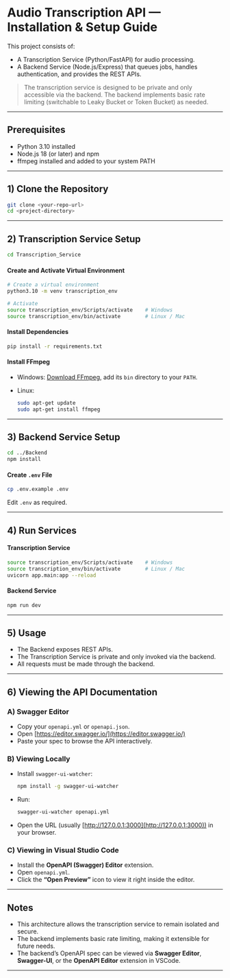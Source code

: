 # Audio Transcription API — Installation & Setup Guide

This project consists of:

* A Transcription Service (Python/FastAPI) for audio processing.
* A Backend Service (Node.js/Express) that queues jobs, handles authentication, and provides the REST APIs.

> The transcription service is designed to be private and only accessible via the backend.
> The backend implements basic rate limiting (switchable to Leaky Bucket or Token Bucket) as needed.

---

## Prerequisites

* Python 3.10 installed
* Node.js 18 (or later) and npm
* ffmpeg installed and added to your system PATH

---

## 1) Clone the Repository

```bash
git clone <your-repo-url>
cd <project-directory>
```

---

## 2) Transcription Service Setup

```bash
cd Transcription_Service
```

#### Create and Activate Virtual Environment

```bash
# Create a virtual environment
python3.10 -m venv transcription_env

# Activate
source transcription_env/Scripts/activate    # Windows
source transcription_env/bin/activate        # Linux / Mac
```

#### Install Dependencies

```bash
pip install -r requirements.txt
```

#### Install FFmpeg

* Windows: [Download FFmpeg](https://ffmpeg.org/download.html), add its `bin` directory to your `PATH`.
* Linux:

  ```bash
  sudo apt-get update
  sudo apt-get install ffmpeg
  ```

---

## 3) Backend Service Setup

```bash
cd ../Backend
npm install
```

#### Create `.env` File

```bash
cp .env.example .env
```

Edit `.env` as required.

---

## 4) Run Services

#### Transcription Service

```bash
source transcription_env/Scripts/activate    # Windows
source transcription_env/bin/activate        # Linux / Mac
uvicorn app.main:app --reload
```

#### Backend Service

```bash
npm run dev
```

---

## 5) Usage

* The Backend exposes REST APIs.
* The Transcription Service is private and only invoked via the backend.
* All requests must be made through the backend.

---

## 6) Viewing the API Documentation

### A) Swagger Editor

* Copy your `openapi.yml` or `openapi.json`.
* Open [https://editor.swagger.io/](https://editor.swagger.io/)
* Paste your spec to browse the API interactively.

### B) Viewing Locally

* Install `swagger-ui-watcher`:

  ```bash
  npm install -g swagger-ui-watcher
  ```
* Run:

  ```bash
  swagger-ui-watcher openapi.yml
  ```
* Open the URL (usually [http://127.0.0.1:3000](http://127.0.0.1:3000)) in your browser.

### C) Viewing in Visual Studio Code

* Install the **OpenAPI (Swagger) Editor** extension.
* Open `openapi.yml`.
* Click the **“Open Preview”** icon to view it right inside the editor.

---

## Notes

* This architecture allows the transcription service to remain isolated and secure.
* The backend implements basic rate limiting, making it extensible for future needs.
* The backend’s OpenAPI spec can be viewed via **Swagger Editor**, **Swagger-UI**, or the **OpenAPI Editor** extension in VSCode.

---

